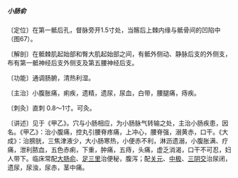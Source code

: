 ##### 小肠俞

〔定位〕在第一骶后孔，督脉旁开1.5寸处，当髂后上棘内缘与骶骨间的凹陷中（图67）。

〔解剖〕在骶棘肌起始部和臀大肌起始部之间，有骶外侧动、静脉后支的外侧支，布有第一骶神经后支外侧支及第五腰神经后支。

〔功能〕通调肠腑，清热利湿。

〔主治〕小腹胀痛，痢疾，遗精，遗尿，尿血，白带，腰腿痛，痔疾。

〔刺灸〕直刺 0.8〜1寸。可灸。

〔讲述〕见于《甲乙》。穴与小肠相应，为小肠脉气转输之处，主治小肠疾患，因名。《甲乙》：治小腹痛，控丸引腰脊疼痛，上冲心，腰脊强，溺黄赤，口干。《大成》：治膀胱，三焦津液少，大小肠寒热，小便赤不利，淋沥遗溺，小腹胀满、疗痛，泄利脓血，五色赤痢，下重，肿痛，五痔，头痛，虚乏消渴，口干不可忍，妇人带下。临床常配[大肠俞](https://www.gmzyjc.com/read/zjs/zjs3.1.7-8-0.0.1.3.25.md)、[足三里](https://www.gmzyjc.com/read/zjs/zjs3.1.1-3-0.1.3.3.36.md)治便秘，腹泻；配[关元](https://www.gmzyjc.com/read/zjs/zjs3.2.1-0.1.1.3.4.md)、[中极](https://www.gmzyjc.com/read/zjs/zjs3.2.1-0.1.1.3.3.md)、[三阴交](https://www.gmzyjc.com/read/zjs/zjs3.1.4-6-0.0.1.3.6.md)治尿闭，遗尿，尿浊，尿赤，茎中痛。
